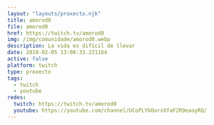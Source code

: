 ```yaml
---
layout: "layouts/proxecto.njk"
title: amorod0
file: amorod0
href: https://twitch.tv/amorod0
img: /img/comunidade/amorod0.webp
description: La vida es difícil de llevar
date: 2018-02-05 13:08:33.221164
active: false
platform: twitch
type: proxecto
tags:
  - twitch
  - youtube
redes:
  twitch: https://twitch.tv/amorod0
  youtube: https://youtube.com/channel/UCoPLYkOorsXfaF2R9eaoyRQ/
---
```

